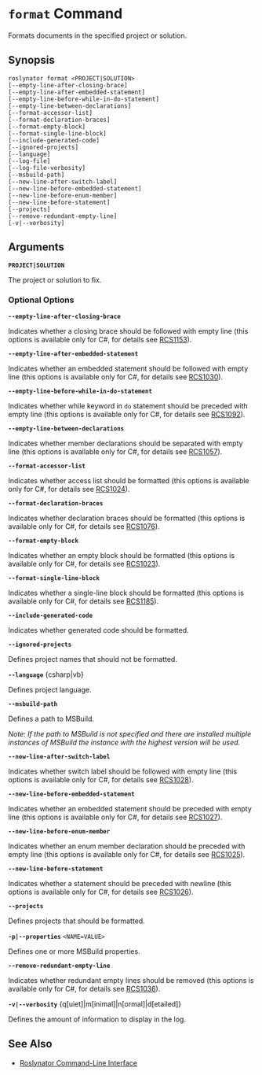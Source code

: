 
# `format` Command

Formats documents in the specified project or solution.

## Synopsis

```
roslynator format <PROJECT|SOLUTION>
[--empty-line-after-closing-brace]
[--empty-line-after-embedded-statement]
[--empty-line-before-while-in-do-statement]
[--empty-line-between-declarations]
[--format-accessor-list]
[--format-declaration-braces]
[--format-empty-block]
[--format-single-line-block]
[--include-generated-code]
[--ignored-projects]
[--language]
[--log-file]
[--log-file-verbosity]
[--msbuild-path]
[--new-line-after-switch-label]
[--new-line-before-embedded-statement]
[--new-line-before-enum-member]
[--new-line-before-statement]
[--projects]
[--remove-redundant-empty-line]
[-v|--verbosity]
```

## Arguments

**`PROJECT|SOLUTION`**

The project or solution to fix.

### Optional Options

**`--empty-line-after-closing-brace`**

Indicates whether a closing brace should be followed with empty line (this options is available only for C#, for details see [RCS1153](https://github.com/JosefPihrt/Roslynator/blob/master/docs/analyzers/RCS1153.md)).

**`--empty-line-after-embedded-statement`**

Indicates whether an embedded statement should be followed with empty line (this options is available only for C#, for details see [RCS1030](https://github.com/JosefPihrt/Roslynator/blob/master/docs/analyzers/RCS1030.md)).

**`--empty-line-before-while-in-do-statement`**

Indicates whether while keyword in `do` statement should be preceded with empty line (this options is available only for C#, for details see [RCS1092](https://github.com/JosefPihrt/Roslynator/blob/master/docs/analyzers/RCS1092.md)).

**`--empty-line-between-declarations`**

Indicates whether member declarations should be separated with empty line (this options is available only for C#, for details see [RCS1057](https://github.com/JosefPihrt/Roslynator/blob/master/docs/analyzers/RCS1057.md)).

**`--format-accessor-list`**

Indicates whether access list should be formatted (this options is available only for C#, for details see [RCS1024](https://github.com/JosefPihrt/Roslynator/blob/master/docs/analyzers/RCS1024.md)).

**`--format-declaration-braces`**

Indicates whether declaration braces should be formatted (this options is available only for C#, for details see [RCS1076](https://github.com/JosefPihrt/Roslynator/blob/master/docs/analyzers/RCS1076.md)).

**`--format-empty-block`**

Indicates whether an empty block should be formatted (this options is available only for C#, for details see [RCS1023](https://github.com/JosefPihrt/Roslynator/blob/master/docs/analyzers/RCS1023.md)).

**`--format-single-line-block`**

Indicates whether a single-line block should be formatted (this options is available only for C#, for details see [RCS1185](https://github.com/JosefPihrt/Roslynator/blob/master/docs/analyzers/RCS1185.md)).

**`--include-generated-code`**

Indicates whether generated code should be formatted.

**`--ignored-projects`**

Defines project names that should not be formatted.

**`--language`** {csharp|vb}

Defines project language.

**`--msbuild-path`**

Defines a path to MSBuild.

*Note: If the path to MSBuild is not specified and there are installed multiple instances of MSBuild the instance with the highest version will be used.*

**`--new-line-after-switch-label`**

Indicates whether switch label should be followed with empty line (this options is available only for C#, for details see [RCS1028](https://github.com/JosefPihrt/Roslynator/blob/master/docs/analyzers/RCS1028.md)).

**`--new-line-before-embedded-statement`**

Indicates whether an embedded statement should be preceded with empty line (this options is available only for C#, for details see [RCS1027](https://github.com/JosefPihrt/Roslynator/blob/master/docs/analyzers/RCS1027.md)).

**`--new-line-before-enum-member`**

Indicates whether an enum member declaration should be preceded with empty line (this options is available only for C#, for details see [RCS1025](https://github.com/JosefPihrt/Roslynator/blob/master/docs/analyzers/RCS1025.md)).

**`--new-line-before-statement`**

Indicates whether a statement should be preceded with newline (this options is available only for C#, for details see [RCS1026](https://github.com/JosefPihrt/Roslynator/blob/master/docs/analyzers/RCS1026.md)).

**`--projects`**

Defines projects that should be formatted.

**`-p|--properties`** `<NAME=VALUE>`

Defines one or more MSBuild properties.

**`--remove-redundant-empty-line`**

Indicates whether redundant empty lines should be removed (this options is available only for C#, for details see [RCS1036](https://github.com/JosefPihrt/Roslynator/blob/master/docs/analyzers/RCS1036.md)).

**`-v|--verbosity`** {q[uiet]|m[inimal]|n[ormal]|d[etailed]}

Defines the amount of information to display in the log.

## See Also

* [Roslynator Command-Line Interface](README.md)
